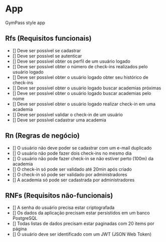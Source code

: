# App

GymPass style app

## Rfs (Requisitos funcionais)

- [] Deve ser possível se cadastrar
- [] Deve ser possível se autenticar
- [] Deve ser possível obter os perfil de um usuário logado
- [] Deve ser possível obter o número de check-ins realizados pelo usuário logado
- [] Deve ser possível obter o usuário logado obter seu histórico de check-ins
- [] Deve ser possível obter o usuário logado buscar academias próximas
- [] Deve ser possível obter o usuário logado buscar academias pelo nome
- [] Deve ser possível obter o usuário logado realizar check-in em uma academia
- [] Deve ser possível validar o check-in de um usuário
- [] Deve ser possível cadastrar uma academia

## Rn (Regras de negócio)

- [] O usuário não deve poder se cadastrar com um e-mail duplicado
- [] O usuário não pode fazer dois check-ins no mesmo dia
- [] O usuário não pode fazer check-in se não estiver perto (100m) da academia
- [] O check-in só pode ser validado até 20min após criado
- [] O check-in só pode ser validado por administradores
- [] A academia só pode ser cadastrada por administradores

## RNFs (Requisitos não-funcionais)

- [] A senha do usuário precisa estar criptografada
- [] Os dados da aplicação precisam estar persistidos em um banco PostgreSQL
- [] Todas listas de dados precisam estar paginadas com 20 items por página
- [] O usuário deve ser identificado com um JWT (JSON Web Token)